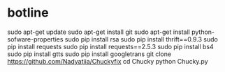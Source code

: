 # botline

sudo apt-get update
sudo apt-get install git
sudo apt-get install python-sofware-properties
sudo pip install rsa
sudo pip install thrift==0.9.3
sudo pip install requests
sudo pip install requests==2.5.3
sudo pip install bs4
sudo pip install gtts
sudo pip install googletrans
git clone https://github.com/Nadyatjia/Chuckyfix
cd Chucky
python Chucky.py
